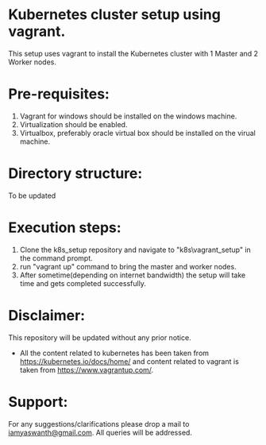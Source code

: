 # Kubernetes cluster setup using vagrant.
This setup uses vagrant to install the Kubernetes cluster with 1 Master and 2 Worker nodes.
# Pre-requisites:
1. Vagrant for windows should be installed on the windows machine.
2. Virtualization should be enabled.
3. Virtualbox, preferably oracle virtual box should be installed on the virual machine.
# Directory structure:
To be updated
# Execution steps:
1. Clone the k8s_setup repository and navigate to "k8s\vagrant_setup" in the command prompt.
2. run "vagrant up" command to bring the master and worker nodes.
3. After sometime(depending on internet bandwidth) the setup will take time and gets completed successfully.

# Disclaimer:
This repository will be updated without any prior notice.
* All the content related to kubernetes has been taken from https://kubernetes.io/docs/home/ and content related to vagrant is taken from https://www.vagrantup.com/. 

# Support:
For any suggestions/clarifications please drop a mail to iamyaswanth@gmail.com. All queries will be addressed. 



